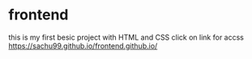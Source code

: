 # frontend
this is my first besic project with HTML and CSS
click on link for accss https://sachu99.github.io/frontend.github.io/
